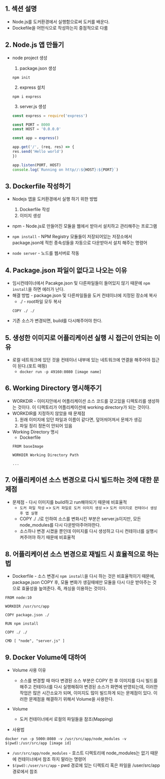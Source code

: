 ## 1. 섹션 설명
* Node.js를 도커환경에서 실행함으로써 도커를 배운다.
* Dockefile을 어떤식으로 작성하는지 중점적으로 다룸

## 2. Node.js 앱 만들기
* node project 생성
  1. package.json 생성
  ```
  npm init
  ```

  2. express 설치
  ```
  npm i express
  ```

  3. server.js 생성
  ```js
  const express = require('express')

  const PORT = 8000
  const HOST = '0.0.0.0'

  const app = express()

  app.get('/', (req, res) => {
  res.send('Hello world')
  })

  app.listen(PORT, HOST)
  console.log(`Running on http//:${HOST}:${PORT}`)
  ```

## 3. Dockerfile 작성하기
* Nodejs 앱을 도커환경에서 실행 하기 위한 방법
  1. Dockerfile 작성
  2. 이미지 생성

* npm - Node.js로 만들어진 모듈을 웹에서 받아서 설치하고 관리해주는 프로그램
* `npm install` - NPM Registry 모듈들이 저장되어있는 저장소에서 package.json에 적힌 종속성들을 자동으로 다운받아서 설치 해주는 명령어
* `node server` - 노드를 웹서버로 작동

## 4. Package.json 파일이 없다고 나오는 이유
* 임시컨테이너에서 Pacakge.json 및 다른파일들이 들어있지 않기 때문에 `npm install`을 하면 에러가 난다.
* 해결 방법 - package.json 및 다른파일들을 도커 컨테이너에 지정된 장소에 복사
  * ./ - root파일 모두 복사
  ```
  COPY ./ ./
  ```
* 기존 소스가 변경되면, build를 다시해주어야 한다.

## 5. 생성한 이미지로 어플리케이션 실행 시 접근이 안되는 이유
* 로컬 네트워크에 있던 것을 컨테이너 내부에 있는 네트워크에 연결을 해주어야 접근이 된다.(포트 매핑)
  * `docker run -p 49160:8080 [image name]`

## 6. Working Directory 명시해주기
* WORKDIR - 이미지안에서 어플리케이션 소스 코드를 갖고있을 디렉토리를 생성하는 것이다. 이 디렉토리가 어플리케이션에 working directory가 되는 것이다.
* WORKDIR를 지정하지 않았을 때 문제점
  1. 원래 이미지에 있던 파일과 이름이 같다면, 덮어씌어져서 문제가 생김
  2. 파일 정리 정돈이 안되어 있음
* Working Directory 명시
  * Dockerfile
  ```
  FROM baseImage

  WORKDIR Working Directory Path

  ...
  ```

## 7. 어플리케이션 소스 변경으로 다시 빌드하는 것에 대한 문제점
* 문제점 - 다시 이미지를 build하고 run해야되기 때문에 비효율적
  * `도커 파일 작성` => `도커 파일로 도커 이미지 생성` => `도커 이미지로 컨테이너 생성 후 앱 실행`
  * COPY ./ ./로 인하여 소스를 변화시킨 부분은 server.js이지만, 모든 node_modules를 다시 다운받아주어야한다.
  * 소스하나 변경 시켰을 뿐인데 이미지를 다시 생성하고 다시 컨테이너를 실행시켜주어야 하기 때문에 비효율적

## 8. 어플리케이션 소스 변경으로 재빌드 시 효율적으로 하는 법
* Dockerfile - 소스 변경시 `npm install`을 다시 하는 것은 비효율적이기 때문에, package.json COPY 후, 모듈 변화가 생길때에만 모듈을 다시 다운 받아주는 것으로 효율성을 높여준다. 즉, 캐싱을 이용하는 것이다.
```
FROM node:10

WORKDIR /usr/src/app

COPY package.json ./

RUN npm install

COPY ./ ./

CMD [ "node", "server.js" ]
```

## 9. Docker Volume에 대하여
* Volume 사용 이유
  * 소스를 변경할 때 마다 변경된 소스 부분은 COPY 한 후 이미지를 다시 빌드를 해주고 컨테이너를 다시 실행해줘야 변경된 소스가 화면에 반영되는데, 이러한 작업은 많은 시간소요가 되며, 이미지도 많이 빌드하게 되는 문제점이 있다. 이러한 문제점을 해결하기 위해서 Volume을 사용한다.

* Volume
  * 도커 컨테이너에서 로컬의 파일들을 참조(Mapping)

* 사용법
```
docker run -p 5000:8080 -v /usr/src/app/node_modules -v $(pwd):/usr/src/app [image id]
```
  * `/usr/src/app/node_modules` - 호스트 디렉토리에 node_modules는 없기 때문에 컨테이너에서 참조 하지 말라는 명령어
  * `$(pwd):/user/src/app` - pwd 경로에 있는 디렉토리 혹은 파일을 /user/src/app 경로에서 참조